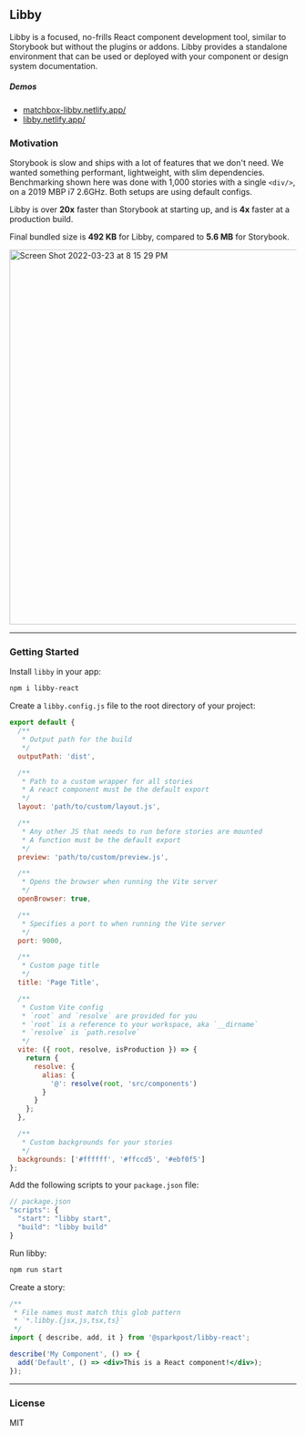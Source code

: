## Libby

Libby is a focused, no-frills React component development tool, similar to Storybook but without the plugins or addons. Libby provides a standalone environment that can be used or deployed with your component or design system documentation.

##### Demos

- [matchbox-libby.netlify.app/](https://matchbox-libby.netlify.app/)
- [libby.netlify.app/](https://libby.netlify.app/)

### Motivation

Storybook is slow and ships with a lot of features that we don't need. We wanted something performant, lightweight, with slim dependencies. Benchmarking shown here was done with 1,000 stories with a single `<div/>`, on a 2019 MBP i7 2.6GHz. Both setups are using default configs.

Libby is over **20x** faster than Storybook at starting up, and is **4x** faster at a production build.

Final bundled size is **492 KB** for Libby, compared to **5.6 MB** for Storybook.

<img width="659" alt="Screen Shot 2022-03-23 at 8 15 29 PM" src="https://user-images.githubusercontent.com/3903325/159817365-be0b0d96-cb6f-473f-abac-17d7102aa712.png">

---

### Getting Started

Install `libby` in your app:

```bash
npm i libby-react
```

Create a `libby.config.js` file to the root directory of your project:

```js
export default {
  /**
   * Output path for the build
   */
  outputPath: 'dist',

  /**
   * Path to a custom wrapper for all stories
   * A react component must be the default export
   */
  layout: 'path/to/custom/layout.js',

  /**
   * Any other JS that needs to run before stories are mounted
   * A function must be the default export
   */
  preview: 'path/to/custom/preview.js',

  /**
   * Opens the browser when running the Vite server
   */
  openBrowser: true,

  /**
   * Specifies a port to when running the Vite server
   */
  port: 9000,

  /**
   * Custom page title
   */
  title: 'Page Title',

  /**
   * Custom Vite config
   * `root` and `resolve` are provided for you
   * `root` is a reference to your workspace, aka `__dirname`
   * `resolve` is `path.resolve`
   */
  vite: ({ root, resolve, isProduction }) => {
    return {
      resolve: {
        alias: {
          '@': resolve(root, 'src/components')
        }
      }
    };
  },

  /**
   * Custom backgrounds for your stories
   */
  backgrounds: ['#ffffff', '#ffccd5', '#ebf0f5']
};
```

Add the following scripts to your `package.json` file:

```js
// package.json
"scripts": {
  "start": "libby start",
  "build": "libby build"
}
```

Run libby:

```bash
npm run start
```

Create a story:

```jsx
/**
 * File names must match this glob pattern
 * `*.libby.{jsx,js,tsx,ts}`
 */
import { describe, add, it } from '@sparkpost/libby-react';

describe('My Component', () => {
  add('Default', () => <div>This is a React component!</div>);
});
```

---

### License

MIT
